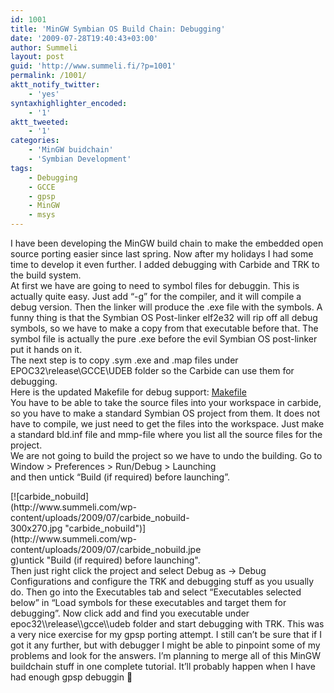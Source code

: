 ```yaml
---
id: 1001
title: 'MinGW Symbian OS Build Chain: Debugging'
date: '2009-07-28T19:40:43+03:00'
author: Summeli
layout: post
guid: 'http://www.summeli.fi/?p=1001'
permalink: /1001/
aktt_notify_twitter:
    - 'yes'
syntaxhighlighter_encoded:
    - '1'
aktt_tweeted:
    - '1'
categories:
    - 'MinGW buidchain'
    - 'Symbian Development'
tags:
    - Debugging
    - GCCE
    - gpsp
    - MinGW
    - msys
---
```


I have been developing the MinGW build chain to make the embedded open source porting easier since last spring. Now after my holidays I had some time to develop it even further. I added debugging with Carbide and TRK to the build system.  
At first we have are going to need to symbol files for debuggin. This is actually quite easy. Just add “-g” for the compiler, and it will compile a debug version. Then the linker will produce the .exe file with the symbols. A funny thing is that the Symbian OS Post-linker elf2e32 will rip off all debug symbols, so we have to make a copy from that executable before that. The symbol file is actually the pure .exe before the evil Symbian OS post-linker put it hands on it.  
The next step is to copy .sym .exe and .map files under EPOC32\\release\\GCCE\\UDEB folder so the Carbide can use them for debugging.  
Here is the updated Makefile for debug support: [Makefile](http://www.summeli.com/wp-content/uploads/2009/07/Makefile)  
You have to be able to take the source files into your workspace in carbide, so you have to make a standard Symbian OS project from them. It does not have to compile, we just need to get the files into the workspace. Just make a standard bld.inf file and mmp-file where you list all the source files for the project.  
We are not going to build the project so we have to undo the building. Go to Window &gt; Preferences &gt; Run/Debug &gt; Launching  
and then untick “Build (if required) before launching”.

<div class="wp-caption aligncenter" id="attachment_1006" style="width: 310px">[![carbide_nobuild](http://www.summeli.com/wp-content/uploads/2009/07/carbide_nobuild-300x270.jpg "carbide_nobuild")](http://www.summeli.com/wp-content/uploads/2009/07/carbide_nobuild.jpeg)untick "Build (if required) before launching".

</div>  
Then just right click the project and select Debug as -&gt; Debug Configurations and configure the TRK and debugging stuff as you usually do. Then go into the Executables tab and select “Executables selected below” in “Load symbols for these executables and target them for debugging”. Now click add and find you executable under epoc32\\release\\gcce\\udeb folder and start debugging with TRK.  
This was a very nice exercise for my gpsp porting attempt. I still can’t be sure that if I got it any further, but with debugger I might be able to pinpoint some of my problems and look for the answers.  
I’m planning to merge all of this MinGW buildchain stuff in one complete tutorial. It’ll probably happen when I have had enough gpsp debuggin 🙂 